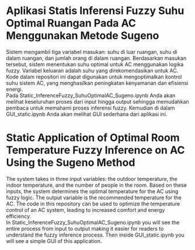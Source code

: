# Aplikasi Statis Inferensi Fuzzy Suhu Optimal Ruangan Pada AC Menggunakan Metode Sugeno #
Sistem mengambil tiga variabel masukan: suhu di luar ruangan, suhu di dalam ruangan, dan jumlah orang di dalam ruangan. Berdasarkan masukan tersebut, sistem menentukan suhu optimal untuk AC menggunakan logika fuzzy. Variabel keluaran adalah suhu yang direkomendasikan untuk AC. Kode dalam repositori ini dapat digunakan untuk mengoptimalkan kontrol suhu sistem AC, yang menghasilkan peningkatan kenyamanan dan efisiensi energi.<br>
Pada Static_InferenceFuzzy_SuhuOptimalAC_Sugeno.ipynb Anda akan melihat keseluruhan proses dari input hingga output sehingga memudahkan pembaca untuk memahami proses inferensi fuzzy. Kemudian di dalam GUI_static.ipynb Anda akan melihat GUI sederhana dari aplikasi ini.

# Static Application of Optimal Room Temperature Fuzzy Inference on AC Using the Sugeno Method #

The system takes in three input variables: the outdoor temperature, the indoor temperature, and the number of people in the room. Based on these inputs, the system determines the optimal temperature for the AC using fuzzy logic. The output variable is the recommended temperature for the AC. The code in this repository can be used to optimize the temperature control of an AC system, leading to increased comfort and energy efficiency.<br>
In Static_InferenceFuzzy_SuhuOptimalAC_Sugeno.ipynb you will see the entire process from input to output making it easier for readers to understand the fuzzy inference process. Then inside GUI_static.ipynb you will see a simple GUI of this application.
